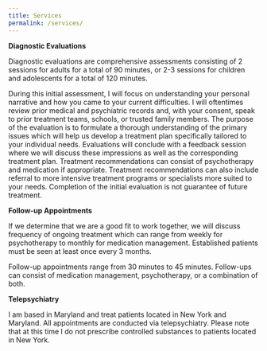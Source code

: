 ```yaml
---
title: Services
permalink: /services/
---
```


**Diagnostic Evaluations**

Diagnostic evaluations are comprehensive assessments consisting of 2 sessions for adults for a total of 90 minutes, or 2-3 sessions for children and adolescents for a total of 120 minutes.  

During this initial assessment, I will focus on understanding your personal narrative and how you came to your current difficulties. I will oftentimes review prior medical and psychiatric records and, with your consent, speak to prior treatment teams, schools, or trusted family members. The purpose of the evaluation is to formulate a thorough understanding of the primary issues which will help us develop a treatment plan specifically tailored to your individual needs. Evaluations will conclude with a feedback session where we will discuss these impressions as well as the corresponding treatment plan. Treatment recommendations can consist of psychotherapy and medication if appropriate. Treatment recommendations can also include referral to more intensive treatment programs or specialists more suited to your needs. Completion of the initial evaluation is not guarantee of future treatment.  

**Follow-up Appointments**

If we determine that we are a good fit to work together, we will discuss frequency of ongoing treatment which can range from weekly for psychotherapy to monthly for medication management. Established patients must be seen at least once every 3 months.

Follow-up appointments range from 30 minutes to 45 minutes. Follow-ups can consist of medication management, psychotherapy, or a combination of both. 

**Telepsychiatry**

I am based in Maryland and treat patients located in New York and Maryland. All appointments are conducted via telepsychiatry. Please note that at this time I do not prescribe controlled substances to patients located in New York. 
